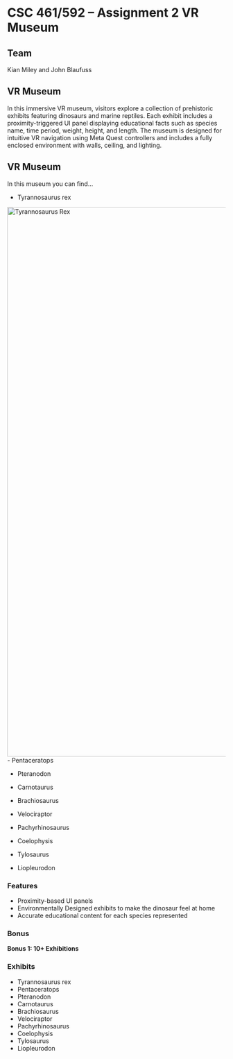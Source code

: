 # CSC 461/592 – Assignment 2 VR Museum  
## Team  
Kian Miley and John Blaufuss

## VR Museum  
In this immersive VR museum, visitors explore a collection of prehistoric exhibits featuring dinosaurs and marine reptiles. Each exhibit includes a proximity-triggered UI panel displaying educational facts such as species name, time period, weight, height, and length. The museum is designed for intuitive VR navigation using Meta Quest controllers and includes a fully enclosed environment with walls, ceiling, and lighting.

## VR Museum
In this museum you can find...
- Tyrannosaurus rex
<img width="2559" height="1267" alt="Tyrannosaurus Rex" src="https://github.com/user-attachments/assets/183f3db6-f99e-4068-ad8a-25ceda066e82" />
- Pentaceratops

- Pteranodon
    
- Carnotaurus
    
- Brachiosaurus
    
- Velociraptor
    
- Pachyrhinosaurus
    
- Coelophysis
    
- Tylosaurus
    
- Liopleurodon
    

### Features  
- Proximity-based UI panels  
- Environmentally Designed exhibits to make the dinosaur feel at home  
- Accurate educational content for each species represented 

### Bonus  
**Bonus 1: 10+ Exhibitions**  
### Exhibits  
- Tyrannosaurus rex  
- Pentaceratops  
- Pteranodon  
- Carnotaurus  
- Brachiosaurus  
- Velociraptor  
- Pachyrhinosaurus  
- Coelophysis  
- Tylosaurus  
- Liopleurodon  
